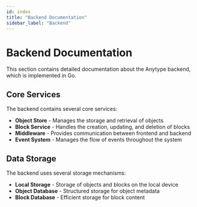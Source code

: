 ```yaml
---
id: index
title: "Backend Documentation"
sidebar_label: "Backend"
---
```


# Backend Documentation

This section contains detailed documentation about the Anytype backend, which is implemented in Go.

## Core Services

The backend contains several core services:

- **Object Store** - Manages the storage and retrieval of objects
- **Block Service** - Handles the creation, updating, and deletion of blocks
- **Middleware** - Provides communication between frontend and backend
- **Event System** - Manages the flow of events throughout the system

## Data Storage

The backend uses several storage mechanisms:

- **Local Storage** - Storage of objects and blocks on the local device
- **Object Database** - Structured storage for object metadata
- **Block Database** - Efficient storage for block content
